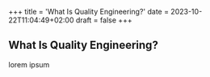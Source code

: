 +++
title = 'What Is Quality Engineering?'
date = 2023-10-22T11:04:49+02:00
draft = false
+++

## What Is Quality Engineering?

lorem ipsum